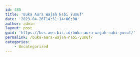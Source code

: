 ```yaml
---
id: 485
title: 'Buka Aura Wajah Nabi Yusuf'
date: '2023-04-26T14:51:14+00:00'
author: admin
layout: post
guid: 'https://bos.awn.biz.id/buka-aura-wajah-nabi-yusuf/'
permalink: /buka-aura-wajah-nabi-yusuf/
categories:
    - Uncategorized
---
```


